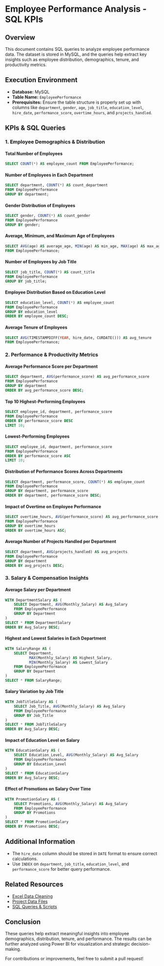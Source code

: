# Employee Performance Analysis - SQL KPIs

## Overview
This document contains SQL queries to analyze employee performance data. The dataset is stored in MySQL, and the queries help extract key insights such as employee distribution, demographics, tenure, and productivity metrics.

## Execution Environment
- **Database:** MySQL
- **Table Name:** `EmployeePerformance`
- **Prerequisites:** Ensure the table structure is properly set up with columns like `department`, `gender`, `age`, `job_title`, `education_level`, `hire_date`, `performance_score`, `overtime_hours`, and `projects_handled`.

## KPIs & SQL Queries

### 1. Employee Demographics & Distribution

#### Total Number of Employees
```sql
SELECT COUNT(*) AS employee_count FROM EmployeePerformance;
```

#### Number of Employees in Each Department
```sql
SELECT department, COUNT(*) AS count_department 
FROM EmployeePerformance 
GROUP BY department;
```

#### Gender Distribution of Employees
```sql
SELECT gender, COUNT(*) AS count_gender 
FROM EmployeePerformance 
GROUP BY gender;
```

#### Average, Minimum, and Maximum Age of Employees
```sql
SELECT AVG(age) AS average_age, MIN(age) AS min_age, MAX(age) AS max_age 
FROM EmployeePerformance;
```

#### Number of Employees by Job Title
```sql
SELECT job_title, COUNT(*) AS count_title 
FROM EmployeePerformance 
GROUP BY job_title;
```

#### Employee Distribution Based on Education Level
```sql
SELECT education_level, COUNT(*) AS employee_count 
FROM EmployeePerformance 
GROUP BY education_level 
ORDER BY employee_count DESC;
```

#### Average Tenure of Employees
```sql
SELECT AVG(TIMESTAMPDIFF(YEAR, hire_date, CURDATE())) AS avg_tenure 
FROM EmployeePerformance;
```

### 2. Performance & Productivity Metrics

#### Average Performance Score per Department
```sql
SELECT department, AVG(performance_score) AS avg_performance_score
FROM EmployeePerformance
GROUP BY department
ORDER BY avg_performance_score DESC;
```

#### Top 10 Highest-Performing Employees
```sql
SELECT employee_id, department, performance_score
FROM EmployeePerformance
ORDER BY performance_score DESC
LIMIT 10;
```

#### Lowest-Performing Employees
```sql
SELECT employee_id, department, performance_score
FROM EmployeePerformance
ORDER BY performance_score ASC
LIMIT 10;
```

#### Distribution of Performance Scores Across Departments
```sql
SELECT department, performance_score, COUNT(*) AS employee_count
FROM EmployeePerformance
GROUP BY department, performance_score
ORDER BY department, performance_score DESC;
```

#### Impact of Overtime on Employee Performance
```sql
SELECT overtime_hours, AVG(performance_score) AS avg_performance_score
FROM EmployeePerformance
GROUP BY overtime_hours
ORDER BY overtime_hours ASC;
```

#### Average Number of Projects Handled per Department
```sql
SELECT department, AVG(projects_handled) AS avg_projects
FROM EmployeePerformance
GROUP BY department
ORDER BY avg_projects DESC;
```

### 3. Salary & Compensation Insights

#### Average Salary per Department
```sql
WITH DepartmentSalary AS (
    SELECT Department, AVG(Monthly_Salary) AS Avg_Salary
    FROM EmployeePerformance
    GROUP BY Department
)
SELECT * FROM DepartmentSalary
ORDER BY Avg_Salary DESC;
```

#### Highest and Lowest Salaries in Each Department
```sql
WITH SalaryRange AS (
    SELECT Department, 
           MAX(Monthly_Salary) AS Highest_Salary, 
           MIN(Monthly_Salary) AS Lowest_Salary
    FROM EmployeePerformance
    GROUP BY Department
)
SELECT * FROM SalaryRange;
```

#### Salary Variation by Job Title
```sql
WITH JobTitleSalary AS (
    SELECT Job_Title, AVG(Monthly_Salary) AS Avg_Salary
    FROM EmployeePerformance
    GROUP BY Job_Title
)
SELECT * FROM JobTitleSalary
ORDER BY Avg_Salary DESC;
```

#### Impact of Education Level on Salary
```sql
WITH EducationSalary AS (
    SELECT Education_Level, AVG(Monthly_Salary) AS Avg_Salary
    FROM EmployeePerformance
    GROUP BY Education_Level
)
SELECT * FROM EducationSalary
ORDER BY Avg_Salary DESC;
```

#### Effect of Promotions on Salary Over Time
```sql
WITH PromotionSalary AS (
    SELECT Promotions, AVG(Monthly_Salary) AS Avg_Salary
    FROM EmployeePerformance
    GROUP BY Promotions
)
SELECT * FROM PromotionSalary
ORDER BY Promotions DESC;
```

## Additional Information
- The `hire_date` column should be stored in `DATE` format to ensure correct calculations.
- Use `INDEX` on `department`, `job_title`, `education_level`, and `performance_score` for better query performance.

## Related Resources
- [Excel Data Cleaning](https://github.com/ksharma1908/Employee_Performance_Analysis/blob/master/excel_validations.md)
- [Project Data Files](https://github.com/ksharma1908/Employee_Performance_Analysis/tree/master/data_file)
- [SQL Queries & Scripts](https://github.com/ksharma1908/Employee_Performance_Analysis/tree/master/sql)

## Conclusion
These queries help extract meaningful insights into employee demographics, distribution, tenure, and performance. The results can be further analyzed using Power BI for visualization and strategic decision-making.

For contributions or improvements, feel free to submit a pull request!
